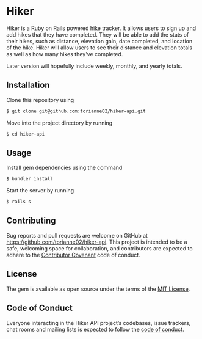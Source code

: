 # Hiker

Hiker is a Ruby on Rails powered hike tracker. It allows users to sign up and add hikes that they have completed. They will be able to add the stats of their hikes, such as distance, elevation gain, date completed, and location of the hike. Hiker will allow users to see their distance and elevation totals as well as how many hikes they've completed. 

Later version will hopefully include weekly, monthly, and yearly totals. 

## Installation

Clone this repository using
```bash
$ git clone git@github.com:torianne02/hiker-api.git
```

Move into the project directory by running 
```bash
$ cd hiker-api
```

## Usage

Install gem dependencies using the command
```bash
$ bundler install
```

Start the server by running
```bash
$ rails s
```

## Contributing

Bug reports and pull requests are welcome on GitHub at https://github.com/torianne02/hiker-api. This project is intended to be a safe, welcoming space for collaboration, and contributors are expected to adhere to the [Contributor Covenant](http://contributor-covenant.org) code of conduct.

## License

The gem is available as open source under the terms of the [MIT License](https://opensource.org/licenses/MIT).

## Code of Conduct

Everyone interacting in the Hiker API project’s codebases, issue trackers, chat rooms and mailing lists is expected to follow the [code of conduct](https://github.com/torianne02/hiker-api/blob/master/CODE_OF_CONDUCT.md).
